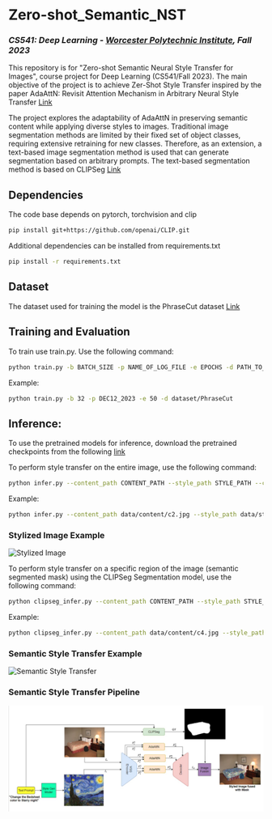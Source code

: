 # Zero-shot_Semantic_NST

### *CS541: Deep Learning - [Worcester Polytechnic Institute](https://www.wpi.edu/), Fall 2023*
This repository is for "Zero-shot Semantic Neural Style Transfer for Images", course project for Deep Learning (CS541/Fall 2023).
The main objective of the project is to achieve Zer-Shot Style Transfer inspired by the paper AdaAttN: Revisit Attention Mechanism in Arbitrary Neural Style Transfer [Link](https://arxiv.org/abs/2108.03647)

The project explores the adaptability of AdaAttN in preserving semantic content while applying diverse styles to images. Traditional image segmentation methods are limited by their fixed set of object classes, requiring extensive retraining for new classes. Therefore, as an extension, a text-based image segmentation method is used that can generate segmentation based on arbitrary prompts. The text-based segmentation method is based on CLIPSeg [Link](https://arxiv.org/abs/2112.10003)

## Dependencies
The code base depends on pytorch, torchvision and clip
```bash
pip install git+https://github.com/openai/CLIP.git
```
Additional dependencies can be installed from requirements.txt 
```bash
pip install -r requirements.txt
```

## Dataset
The dataset used for training the model is the PhraseCut dataset [Link](https://github.com/ChenyunWu/PhraseCutDataset)

## Training and Evaluation
To train use train.py. Use the following command:

```bash
python train.py -b BATCH_SIZE -p NAME_OF_LOG_FILE -e EPOCHS -d PATH_TO_DATASET
```

Example:
```bash
python train.py -b 32 -p DEC12_2023 -e 50 -d dataset/PhraseCut
```

## Inference:
To use the pretrained models for inference, download the pretrained checkpoints from the following [link](https://drive.google.com/file/d/1L6Fj0wJ-onGvaMZFu24Jj5QQaJ3J6Goh/view?usp=sharing)

To perform style transfer on the entire image, use the following command:

```bash
python infer.py --content_path CONTENT_PATH --style_path STYLE_PATH --checkpoint_path PATH_TO_PRETRAINED_CHECKPOINTS --resize --keep_ratio
```

Example:

```bash
python infer.py --content_path data/content/c2.jpg --style_path data/style/wave.jpg --checkpoint_path ckpt/pretrained --resize --keep_ratio
```

### Stylized Image Example
<img src="docs/c2_stylized.png" alt="Stylized Image" width="700"/>

To perform style transfer on a specific region of the image (semantic segmented mask) using the CLIPSeg Segmentation model, use the following command:

```bash
python clipseg_infer.py --content_path CONTENT_PATH --style_path STYLE_PATH --prompts PROMPTS
```

Example:

```bash
python clipseg_infer.py --content_path data/content/c4.jpg --style_path data/style/vg_starry_night.jpg --prompts "chair"
```

### Semantic Style Transfer Example
<img src="docs/c3_stylized.png" alt="Semantic Style Transfer" width="700"/>

### Semantic Style Transfer Pipeline
<img src="docs/pipeline.png" alt="Semantic Style Transfer Pipeline" width="700"/>